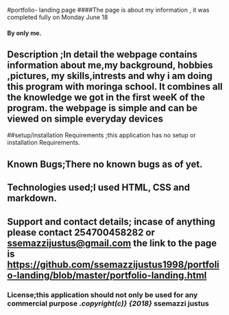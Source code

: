 #portfolio- landing page
####The page is about my information , it was completed fully on Monday June 18
#### By only me.
## Description ;In detail the webpage contains information about me,my background, hobbies ,pictures, my skills,intrests and why i am doing this program with  moringa school. It combines all the knowledge we got in the first weeK of the program. the webpage is simple and can be viewed on simple everyday devices
##setup/installation Requirements ;this application has no setup or installation Requirements.
## Known Bugs;There no known bugs as of yet.
## Technologies used;I used HTML, CSS  and  markdown.
## Support and contact details; incase of anything please contact 254700458282 or ssemazzijustus@gmail.com the link to the page is https://github.com/ssemazzijustus1998/portfolio-landing/blob/master/portfolio-landing.html
### License;this application should not only be used for any commercial purpose .*copyright(c)}* *{2018}* **ssemazzi justus**
